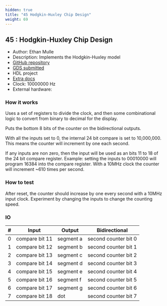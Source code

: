 ```yaml
---
hidden: true
title: "45 Hodgkin-Huxley Chip Design"
weight: 69
---
```


## 45 : Hodgkin-Huxley Chip Design

* Author: Ethan Mulle
* Description: Implements the Hodgkin-Huxley model 
* [GitHub repository](https://github.com/etmulle/ece293-chip-design)
* [GDS submitted](https://github.com/etmulle/ece293-chip-design/actions/runs/6751126902)
* HDL project
* [Extra docs]()
* Clock: 10000000 Hz
* External hardware: 



### How it works

Uses a set of registers to divide the clock, and then some combinational logic
to convert from binary to decimal for the display.

Puts the bottom 8 bits of the counter on the bidirectional outputs.

With all the inputs set to 0, the internal 24 bit compare is set to 10,000,000. This means the
counter will increment by one each second.

If any inputs are non zero, then the input will be used as an bits 11 to 18 of the 24 bit compare register.
Example: setting the inputs to 00010000 will program 16384 into the compare register.
With a 10MHz clock the counter will increment ~610 times per second.


### How to test

After reset, the counter should increase by one every second with a 10MHz input clock.
Experiment by changing the inputs to change the counting speed.


### IO

| # | Input        | Output       | Bidirectional      |
|---|--------------|--------------| -------------------|
| 0 | compare bit 11  | segment a | second counter bit 0 |
| 1 | compare bit 12  | segment b | second counter bit 1 |
| 2 | compare bit 13  | segment c | second counter bit 2 |
| 3 | compare bit 14  | segment d | second counter bit 3 |
| 4 | compare bit 15  | segment e | second counter bit 4 |
| 5 | compare bit 16  | segment f | second counter bit 5 |
| 6 | compare bit 17  | segment g | second counter bit 6 |
| 7 | compare bit 18  | dot | second counter bit 7 |
